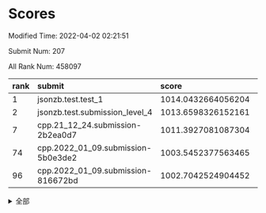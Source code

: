 # Scores

Modified Time: 2022-04-02 02:21:51

Submit Num: 207

All Rank Num: 458097

| rank |               submit               |       score        |       sigma        | pk_num |
| :--- | :--------------------------------- | :----------------- | :----------------- | :----- |
| 1    | jsonzb.test.test_1                 | 1014.0432664056204 | 0.8324872208549053 | 8848   |
| 2    | jsonzb.test.submission_level_4     | 1013.6598326152161 | 0.8327677266464724 | 8849   |
| 7    | cpp.21_12_24.submission-2b2ea0d7   | 1011.3927081087304 | 0.7716965145459018 | 8850   |
| 74   | cpp.2022_01_09.submission-5b0e3de2 | 1003.5452377563465 | 0.7173408759441366 | 8856   |
| 96   | cpp.2022_01_09.submission-816672bd | 1002.7042524904452 | 0.7242894634401976 | 8851   |


<details>
<summary>全部</summary>

| rank |                 submit                 |       score        |       sigma        | pk_num |
| :--- | :------------------------------------- | :----------------- | :----------------- | :----- |
| 1    | jsonzb.test.test_1                     | 1014.0432664056204 | 0.8324872208549053 | 8848   |
| 2    | jsonzb.test.submission_level_4         | 1013.6598326152161 | 0.8327677266464724 | 8849   |
| 3    | gobigger.level_3.submission_level_3_16 | 1011.817903368435  | 0.783391003568432  | 8852   |
| 4    | gobigger.level_3.submission_level_3_9  | 1011.6972189603797 | 0.78518018702491   | 8850   |
| 5    | gobigger.level_3.submission_level_3_13 | 1011.5043591911102 | 0.7624891630182739 | 8846   |
| 6    | gobigger.level_3.submission_level_3_26 | 1011.4432128333594 | 0.7936554540920292 | 8854   |
| 7    | cpp.21_12_24.submission-2b2ea0d7       | 1011.3927081087304 | 0.7716965145459018 | 8850   |
| 8    | gobigger.level_3.submission_level_3_31 | 1011.3389608675668 | 0.7932625199091635 | 8860   |
| 9    | gobigger.level_3.submission_level_3_39 | 1011.1220393048775 | 0.7637815941511021 | 8852   |
| 10   | gobigger.level_3.submission_level_3_6  | 1011.1032218868221 | 0.7565262169292757 | 8851   |
| 11   | gobigger.level_3.submission_level_3_18 | 1010.9929825351838 | 0.7497171416730671 | 8851   |
| 12   | gobigger.level_3.submission_level_3_20 | 1010.9719495338135 | 0.7614624102874172 | 8852   |
| 13   | gobigger.level_3.submission_level_3_34 | 1010.9567480238645 | 0.7526001936760234 | 8854   |
| 14   | gobigger.level_3.submission_level_3_10 | 1010.8696383728502 | 0.7494988223745279 | 8856   |
| 15   | gobigger.level_3.submission_level_3_8  | 1010.8539839205209 | 0.7760651061075465 | 8852   |
| 16   | gobigger.level_3.submission_level_3_48 | 1010.8031802929074 | 0.7537531396249767 | 8852   |
| 17   | gobigger.level_3.submission_level_3_28 | 1010.7316142152839 | 0.7612320668565001 | 8852   |
| 18   | gobigger.level_3.submission_level_3_7  | 1010.7244887685091 | 0.7822210458924826 | 8855   |
| 19   | gobigger.level_3.submission_level_3_45 | 1010.6896711189429 | 0.7449537185493247 | 8858   |
| 20   | gobigger.level_3.submission_level_3_25 | 1010.6149500705678 | 0.7493782301021584 | 8852   |
| 21   | gobigger.level_3.submission_level_3_37 | 1010.5395344874594 | 0.7774256531822562 | 8855   |
| 22   | gobigger.level_3.submission_level_3_19 | 1010.5226433367271 | 0.7488702369892316 | 8852   |
| 23   | gobigger.level_3.submission_level_3_0  | 1010.4842844218148 | 0.7771453571025991 | 8848   |
| 24   | gobigger.level_3.submission_level_3_49 | 1010.3978448514829 | 0.7742057722555072 | 8853   |
| 25   | gobigger.level_3.submission_level_3_15 | 1010.2859636019314 | 0.7640009530584408 | 8856   |
| 26   | gobigger.level_3.submission_level_3_35 | 1010.2591563524977 | 0.7517602568470164 | 8850   |
| 27   | gobigger.level_3.submission_level_3_38 | 1010.1587521060623 | 0.7583051466167047 | 8847   |
| 28   | gobigger.level_3.submission_level_3_36 | 1009.9900830069475 | 0.7554144590760983 | 8852   |
| 29   | gobigger.level_3.submission_level_3_46 | 1009.9312937239121 | 0.7548712052915328 | 8844   |
| 30   | gobigger.level_3.submission_level_3_14 | 1009.843433925196  | 0.7551372278673074 | 8859   |
| 31   | gobigger.level_3.submission_level_3_3  | 1009.8364648128467 | 0.7446013561550201 | 8854   |
| 32   | gobigger.level_3.submission_level_3_40 | 1009.7972864430407 | 0.7368596870303948 | 8851   |
| 33   | gobigger.level_3.submission_level_3_27 | 1009.7829580214154 | 0.7584807799036647 | 8856   |
| 34   | gobigger.level_3.submission_level_3_41 | 1009.7503137626171 | 0.7483896455502271 | 8853   |
| 35   | gobigger.level_3.submission_level_3_47 | 1009.6801791118698 | 0.7700959084017661 | 8856   |
| 36   | gobigger.level_3.submission_level_3_42 | 1009.6650375954589 | 0.7507472588551143 | 8854   |
| 37   | gobigger.level_3.submission_level_3_1  | 1009.6517237004181 | 0.778085652124915  | 8860   |
| 38   | gobigger.level_3.submission_level_3_23 | 1009.6436361277741 | 0.7374992971559202 | 8854   |
| 39   | gobigger.level_3.submission_level_3_11 | 1009.5376769142903 | 0.7515189043802937 | 8855   |
| 40   | gobigger.level_3.submission_level_3_2  | 1009.5370627249206 | 0.7343526537514612 | 8857   |
| 41   | gobigger.level_3.submission_level_3_24 | 1009.5139029548935 | 0.7379707803584361 | 8847   |
| 42   | gobigger.level_3.submission_level_3_29 | 1009.3628842517885 | 0.7375052747329542 | 8855   |
| 43   | gobigger.level_3.submission_level_3_12 | 1009.3029005349003 | 0.7396642223827898 | 8850   |
| 44   | gobigger.level_3.submission_level_3_21 | 1009.2801664306162 | 0.7602000033498508 | 8856   |
| 45   | gobigger.level_3.submission_level_3_4  | 1009.2418500414144 | 0.7511490821233248 | 8850   |
| 46   | gobigger.level_3.submission_level_3_30 | 1009.1395491337506 | 0.7297242468401935 | 8852   |
| 47   | gobigger.level_3.submission_level_3_5  | 1009.0304574496625 | 0.7561700669876772 | 8849   |
| 48   | gobigger.level_3.submission_level_3_43 | 1008.8885735312859 | 0.7366215493599804 | 8855   |
| 49   | gobigger.level_3.submission_level_3_32 | 1008.8297039125487 | 0.7529706840596243 | 8853   |
| 50   | gobigger.level_3.submission_level_3_33 | 1008.791999998484  | 0.7466372163255447 | 8852   |
| 51   | gobigger.level_3.submission_level_3_44 | 1008.6612268364909 | 0.7517506579615081 | 8852   |
| 52   | gobigger.level_3.submission_level_3_22 | 1008.4368115395641 | 0.7414699406418556 | 8854   |
| 53   | gobigger.level_3.submission_level_3_17 | 1007.9182643637289 | 0.7344484313704938 | 8853   |
| 54   | gobigger.level_1.submission_level_1_37 | 1004.65472145083   | 0.7236105307962217 | 8852   |
| 55   | gobigger.level_1.submission_level_1_28 | 1004.6090793123075 | 0.7198352014614464 | 8856   |
| 56   | gobigger.level_1.submission_level_1_36 | 1004.5041791245169 | 0.7265345881165872 | 8851   |
| 57   | gobigger.level_1.submission_level_1_30 | 1004.1909846365326 | 0.7176854628144278 | 8856   |
| 58   | gobigger.level_1.submission_level_1_20 | 1004.1273744274976 | 0.7135229863650454 | 8854   |
| 59   | gobigger.level_1.submission_level_1_44 | 1004.1118050028265 | 0.7212651556146886 | 8854   |
| 60   | gobigger.level_1.submission_level_1_40 | 1004.0721055960158 | 0.724770363969873  | 8852   |
| 61   | gobigger.level_1.submission_level_1_38 | 1003.9872587160709 | 0.7197925175002903 | 8854   |
| 62   | gobigger.level_1.submission_level_1_0  | 1003.9714065651895 | 0.7355524192473403 | 8849   |
| 63   | gobigger.level_1.submission_level_1_11 | 1003.9681150941034 | 0.72430367289898   | 8854   |
| 64   | gobigger.level_1.submission_level_1_35 | 1003.9342699456056 | 0.7149372876723025 | 8855   |
| 65   | gobigger.level_1.submission_level_1_25 | 1003.9073167719491 | 0.7349509550052902 | 8848   |
| 66   | gobigger.level_1.submission_level_1_43 | 1003.8408160532138 | 0.730212365384822  | 8851   |
| 67   | gobigger.level_1.submission_level_1_34 | 1003.831556441952  | 0.7247103847523344 | 8851   |
| 68   | gobigger.level_1.submission_level_1_31 | 1003.7986463042492 | 0.7115854779214934 | 8850   |
| 69   | gobigger.level_1.submission_level_1_46 | 1003.7906586523627 | 0.7085007045082532 | 8850   |
| 70   | gobigger.level_1.submission_level_1_9  | 1003.7829306679045 | 0.7167720832435042 | 8853   |
| 71   | gobigger.level_1.submission_level_1_18 | 1003.6564320017351 | 0.7147466229357866 | 8849   |
| 72   | gobigger.level_1.submission_level_1_49 | 1003.6355483840687 | 0.7234098747200114 | 8857   |
| 73   | gobigger.level_1.submission_level_1_41 | 1003.5582136913324 | 0.7104316311850627 | 8859   |
| 74   | cpp.2022_01_09.submission-5b0e3de2     | 1003.5452377563465 | 0.7173408759441366 | 8856   |
| 75   | gobigger.level_1.submission_level_1_21 | 1003.5403151809692 | 0.7220312067353016 | 8853   |
| 76   | gobigger.level_1.submission_level_1_23 | 1003.4835505265838 | 0.7116266066669468 | 8851   |
| 77   | gobigger.level_1.submission_level_1_24 | 1003.4557247733811 | 0.7245098118987292 | 8853   |
| 78   | gobigger.level_1.submission_level_1_22 | 1003.4313961604437 | 0.7131418970148471 | 8849   |
| 79   | gobigger.level_1.submission_level_1_32 | 1003.4167510774301 | 0.7178065173619509 | 8849   |
| 80   | gobigger.level_1.submission_level_1_19 | 1003.3652214381354 | 0.7137858604648465 | 8845   |
| 81   | gobigger.level_1.submission_level_1_17 | 1003.347677124376  | 0.7219529061835155 | 8852   |
| 82   | gobigger.level_1.submission_level_1_10 | 1003.340666638158  | 0.7160867504356098 | 8848   |
| 83   | gobigger.level_1.submission_level_1_48 | 1003.3145188424679 | 0.723149376530567  | 8848   |
| 84   | gobigger.level_1.submission_level_1_27 | 1003.3050212550875 | 0.7163090016647672 | 8851   |
| 85   | gobigger.level_1.submission_level_1_39 | 1003.2956822411575 | 0.7217752534092573 | 8852   |
| 86   | gobigger.level_1.submission_level_1_13 | 1003.2493454267142 | 0.7178185572439929 | 8853   |
| 87   | gobigger.level_1.submission_level_1_47 | 1003.1897768069015 | 0.7220469874157822 | 8849   |
| 88   | gobigger.level_1.submission_level_1_26 | 1003.081285980928  | 0.7161666104996494 | 8856   |
| 89   | gobigger.level_1.submission_level_1_2  | 1003.0094661459638 | 0.7085039451867932 | 8856   |
| 90   | gobigger.level_1.submission_level_1_7  | 1002.9355318072868 | 0.7271945884027909 | 8854   |
| 91   | gobigger.level_1.submission_level_1_6  | 1002.9260028247458 | 0.7122964059452059 | 8853   |
| 92   | gobigger.level_1.submission_level_1_14 | 1002.9197559166636 | 0.7169621769658484 | 8853   |
| 93   | gobigger.level_1.submission_level_1_5  | 1002.8157296818873 | 0.7180436066063539 | 8855   |
| 94   | gobigger.level_1.submission_level_1_3  | 1002.7330512477288 | 0.7213745051493438 | 8851   |
| 95   | gobigger.level_1.submission_level_1_15 | 1002.7134431559518 | 0.7170943578891485 | 8848   |
| 96   | cpp.2022_01_09.submission-816672bd     | 1002.7042524904452 | 0.7242894634401976 | 8851   |
| 97   | gobigger.level_1.submission_level_1_1  | 1002.6716457304162 | 0.7128804475331266 | 8851   |
| 98   | gobigger.level_1.submission_level_1_45 | 1002.5517093392981 | 0.7031958305814817 | 8854   |
| 99   | gobigger.level_1.submission_level_1_4  | 1002.4929386770492 | 0.7094251627679055 | 8854   |
| 100  | gobigger.level_1.submission_level_1_29 | 1002.4257752841371 | 0.7173985204430552 | 8856   |
| 101  | gobigger.level_1.submission_level_1_33 | 1002.3840895528268 | 0.7065105448987461 | 8849   |
| 102  | gobigger.level_1.submission_level_1_16 | 1002.2776095457255 | 0.7172966605452926 | 8850   |
| 103  | gobigger.level_1.submission_level_1_12 | 1002.1622599000285 | 0.7192726386550621 | 8850   |
| 104  | gobigger.level_1.submission_level_1_42 | 1002.1336398125336 | 0.71136418468618   | 8851   |
| 105  | gobigger.level_1.submission_level_1_8  | 1001.6940834485954 | 0.7083556098830958 | 8850   |
| 106  | gobigger.random.submission_random_38   | 997.4179971271403  | 0.6950683280610574 | 8852   |
| 107  | gobigger.random.submission_random_31   | 997.196792390398   | 0.6990560147802016 | 8855   |
| 108  | gobigger.random.submission_random_42   | 997.1767760371995  | 0.69845090742965   | 8851   |
| 109  | gobigger.random.submission_random_8    | 996.983418668611   | 0.7043507850944276 | 8853   |
| 110  | gobigger.random.submission_random_11   | 996.9647672694434  | 0.6989854559330964 | 8853   |
| 111  | gobigger.random.submission_random_26   | 996.7978558730867  | 0.7178874326619912 | 8853   |
| 112  | gobigger.random.submission_random_18   | 996.7228294297549  | 0.7125794210342659 | 8852   |
| 113  | gobigger.random.submission_random_35   | 996.6179025005518  | 0.7122553332385079 | 8849   |
| 114  | gobigger.random.submission_random_6    | 996.6117211746471  | 0.7170737556832231 | 8854   |
| 115  | gobigger.random.submission_random_4    | 996.5229545185781  | 0.7105561180617214 | 8851   |
| 116  | gobigger.random.submission_random_48   | 996.5127942508431  | 0.7076647439544664 | 8852   |
| 117  | gobigger.random.submission_random_36   | 996.5026261519572  | 0.711630669439513  | 8850   |
| 118  | gobigger.random.submission_random_2    | 996.4579196459083  | 0.6987297085455565 | 8856   |
| 119  | gobigger.random.submission_random_30   | 996.4540653666485  | 0.7095501279444651 | 8853   |
| 120  | gobigger.random.submission_random_16   | 996.4335986833897  | 0.7077722633714069 | 8856   |
| 121  | gobigger.random.submission_random_9    | 996.4175504684587  | 0.716599652014982  | 8851   |
| 122  | gobigger.random.submission_random_28   | 996.4071735085107  | 0.7171395978080297 | 8850   |
| 123  | gobigger.random.submission_random_29   | 996.3957685970231  | 0.714274439568541  | 8855   |
| 124  | gobigger.random.submission_random_40   | 996.3957530095071  | 0.7157966902619618 | 8855   |
| 125  | gobigger.random.submission_random_25   | 996.3037445264091  | 0.7136227606349269 | 8852   |
| 126  | gobigger.random.submission_random_32   | 996.2290528378339  | 0.7169420231026093 | 8848   |
| 127  | gobigger.random.submission_random_39   | 996.2217421519522  | 0.7106954802235976 | 8846   |
| 128  | gobigger.random.submission_random_45   | 996.2104383756059  | 0.7096800461629937 | 8853   |
| 129  | gobigger.random.submission_random_44   | 996.1609844793294  | 0.721078782799588  | 8847   |
| 130  | gobigger.random.submission_random_22   | 996.1418483101459  | 0.7167881394040406 | 8848   |
| 131  | gobigger.random.submission_random_47   | 996.1319091715254  | 0.703966454767341  | 8853   |
| 132  | gobigger.random.submission_random_17   | 996.07653639089    | 0.7094321457898224 | 8854   |
| 133  | gobigger.random.submission_random_7    | 995.9223543049521  | 0.7073970970635383 | 8855   |
| 134  | gobigger.random.submission_random_23   | 995.8697869918437  | 0.711708791114224  | 8851   |
| 135  | gobigger.random.submission_random_15   | 995.6929751670422  | 0.7138474805620789 | 8852   |
| 136  | gobigger.random.submission_random_49   | 995.6917886220629  | 0.7239393918639145 | 8851   |
| 137  | gobigger.random.submission_random_46   | 995.6698503765351  | 0.7200907663458425 | 8850   |
| 138  | gobigger.random.submission_random_27   | 995.6689326274142  | 0.7238935334827981 | 8848   |
| 139  | gobigger.random.submission_random_5    | 995.5285060647436  | 0.7149012802221854 | 8855   |
| 140  | gobigger.random.submission_random_43   | 995.5020281734444  | 0.7116389391669602 | 8851   |
| 141  | gobigger.random.submission_random_10   | 995.4470242652816  | 0.7225879552775688 | 8849   |
| 142  | gobigger.random.submission_random_21   | 995.411157486157   | 0.7305891023562099 | 8854   |
| 143  | gobigger.random.submission_random_19   | 995.3292196119293  | 0.7158352125216305 | 8856   |
| 144  | gobigger.random.submission_random_24   | 995.3085610879972  | 0.7158763811473493 | 8855   |
| 145  | gobigger.random.submission_random_20   | 995.3025902316746  | 0.6948183333132599 | 8850   |
| 146  | gobigger.random.submission_random_37   | 995.1714813994615  | 0.7044778718074052 | 8853   |
| 147  | gobigger.random.submission_random_3    | 994.9972022282494  | 0.7318171479947825 | 8849   |
| 148  | gobigger.random.submission_random_34   | 994.9923749585336  | 0.7220745542831994 | 8853   |
| 149  | gobigger.random.submission_random_1    | 994.975163056033   | 0.7304431149399806 | 8861   |
| 150  | gobigger.random.submission_random_33   | 994.9473786181069  | 0.7036483160022498 | 8855   |
| 151  | gobigger.random.submission_random_13   | 994.9047659852619  | 0.730587797695251  | 8851   |
| 152  | gobigger.random.submission_random_12   | 994.8836612819731  | 0.7374232271540092 | 8850   |
| 153  | gobigger.random.submission_random_0    | 994.8689458544121  | 0.7321258897326108 | 8857   |
| 154  | gobigger.random.submission_random_41   | 994.7399075396161  | 0.7212804293550995 | 8851   |
| 155  | gobigger.random.submission_random_14   | 994.6657102979881  | 0.7060032135701682 | 8854   |
| 156  | gobigger.level_2.submission_level_2_47 | 993.9924872587895  | 0.7347068847490454 | 8849   |
| 157  | gobigger.level_2.submission_level_2_6  | 993.8416689216483  | 0.7337979782284082 | 8848   |
| 158  | gobigger.level_2.submission_level_2_13 | 993.5674289170607  | 0.7314801433992708 | 8850   |
| 159  | gobigger.level_2.submission_level_2_31 | 993.5035428192971  | 0.7088244159840165 | 8851   |
| 160  | gobigger.level_2.submission_level_2_10 | 993.3456656040357  | 0.745866896591039  | 8850   |
| 161  | gobigger.level_2.submission_level_2_44 | 993.3411016762942  | 0.7302275694263141 | 8850   |
| 162  | gobigger.level_2.submission_level_2_27 | 993.3006181225637  | 0.742552816509173  | 8853   |
| 163  | gobigger.level_2.submission_level_2_28 | 993.2287872881047  | 0.7338655995344037 | 8856   |
| 164  | gobigger.level_2.submission_level_2_32 | 993.1759498013313  | 0.7454090480003418 | 8852   |
| 165  | gobigger.level_2.submission_level_2_40 | 992.9947099578422  | 0.7527682999709833 | 8853   |
| 166  | gobigger.level_2.submission_level_2_1  | 992.9711877179055  | 0.7401575632113947 | 8852   |
| 167  | gobigger.level_2.submission_level_2_35 | 992.7479647541741  | 0.7552330820439377 | 8848   |
| 168  | gobigger.level_2.submission_level_2_38 | 992.4622509993188  | 0.7327266711425503 | 8852   |
| 169  | gobigger.level_2.submission_level_2_5  | 992.4527104942728  | 0.7300155223223593 | 8850   |
| 170  | gobigger.level_2.submission_level_2_2  | 992.3899603612198  | 0.7392186149526558 | 8848   |
| 171  | gobigger.level_2.submission_level_2_18 | 992.3326763537601  | 0.7153581041884435 | 8852   |
| 172  | gobigger.level_2.submission_level_2_15 | 992.3190623689972  | 0.7318134028364188 | 8857   |
| 173  | gobigger.level_2.submission_level_2_37 | 992.2687844595639  | 0.7246228702790649 | 8852   |
| 174  | gobigger.level_2.submission_level_2_8  | 992.2567325820662  | 0.7268344547766574 | 8850   |
| 175  | gobigger.level_2.submission_level_2_0  | 992.2503850343375  | 0.7598092922853446 | 8853   |
| 176  | gobigger.level_2.submission_level_2_34 | 992.2204932177012  | 0.7402992436191482 | 8851   |
| 177  | gobigger.level_2.submission_level_2_11 | 992.2079735756365  | 0.7335498523594173 | 8853   |
| 178  | gobigger.level_2.submission_level_2_4  | 992.1637206407632  | 0.7608358122503853 | 8853   |
| 179  | gobigger.level_2.submission_level_2_7  | 992.1504911140377  | 0.7438612132632605 | 8856   |
| 180  | gobigger.level_2.submission_level_2_14 | 992.1277019339898  | 0.7587191741034751 | 8847   |
| 181  | gobigger.level_2.submission_level_2_36 | 992.1100180025187  | 0.758820406689293  | 8854   |
| 182  | gobigger.level_2.submission_level_2_24 | 992.025353005238   | 0.7481771771986451 | 8856   |
| 183  | gobigger.level_2.submission_level_2_29 | 992.0196439075348  | 0.738382776400707  | 8848   |
| 184  | gobigger.level_2.submission_level_2_39 | 991.9499906628298  | 0.7459004748112427 | 8846   |
| 185  | gobigger.level_2.submission_level_2_43 | 991.9346668648703  | 0.7465470120427363 | 8846   |
| 186  | gobigger.level_2.submission_level_2_21 | 991.890547502465   | 0.7379860629163876 | 8854   |
| 187  | gobigger.level_2.submission_level_2_23 | 991.8789059071081  | 0.7523803793647195 | 8852   |
| 188  | gobigger.level_2.submission_level_2_46 | 991.8739394076581  | 0.744490757746016  | 8850   |
| 189  | gobigger.level_2.submission_level_2_12 | 991.8329419954831  | 0.7404285198548871 | 8854   |
| 190  | gobigger.level_2.submission_level_2_19 | 991.8260165502825  | 0.7538578096338742 | 8856   |
| 191  | gobigger.level_2.submission_level_2_30 | 991.7672507135645  | 0.7388042751639535 | 8850   |
| 192  | gobigger.level_2.submission_level_2_48 | 991.6214768443972  | 0.7466534037927511 | 8854   |
| 193  | gobigger.level_2.submission_level_2_25 | 991.6041025135931  | 0.7331168629795574 | 8846   |
| 194  | gobigger.level_2.submission_level_2_17 | 991.5764835077297  | 0.7472966082667848 | 8852   |
| 195  | gobigger.level_2.submission_level_2_42 | 991.5316149938777  | 0.750551978508065  | 8854   |
| 196  | gobigger.level_2.submission_level_2_20 | 991.4893341490747  | 0.7408240508254033 | 8850   |
| 197  | gobigger.level_2.submission_level_2_3  | 991.1990267752936  | 0.7349945394881798 | 8852   |
| 198  | gobigger.level_2.submission_level_2_22 | 991.1962411695484  | 0.7511386823612979 | 8855   |
| 199  | gobigger.level_2.submission_level_2_49 | 991.1836680008859  | 0.7486753889747163 | 8850   |
| 200  | gobigger.level_2.submission_level_2_16 | 991.1402546483433  | 0.7518722835953916 | 8852   |
| 201  | gobigger.level_2.submission_level_2_45 | 990.965837790762   | 0.7416786861647983 | 8853   |
| 202  | gobigger.level_2.submission_level_2_33 | 990.9054257696849  | 0.7371366591025716 | 8850   |
| 203  | gobigger.level_2.submission_level_2_41 | 990.8521764215227  | 0.7398466224632693 | 8851   |
| 204  | gobigger.level_2.submission_level_2_26 | 990.6723060149793  | 0.7844189587564996 | 8850   |
| 205  | gobigger.level_2.submission_level_2_9  | 990.3513091569943  | 0.7647049137324432 | 8856   |
| 206  | gobigger.none.submission_none_0        | 975.7871280790185  | 1.4841822285750956 | 8852   |
| 207  | gobigger.none.submission_none_1        | 974.4166729555394  | 1.7397540996190264 | 8853   |

</details>
